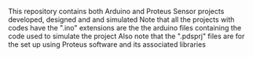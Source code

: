 This repository contains both Arduino and Proteus Sensor projects developed, designed and and simulated 
Note that all the projects with codes have the ".ino" extensions are the the arduino files containing the code used to simulate the project
Also note that the ".pdsprj" files are for the set up using Proteus software and its associated libraries
